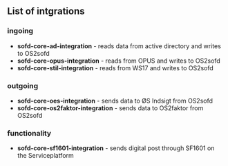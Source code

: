 ## List of intgrations

### ingoing
- **sofd-core-ad-integration** - reads data from active directory and writes to OS2sofd
- **sofd-core-opus-integration** - reads from OPUS and writes to OS2sofd
- **sofd-core-stil-integration** - reads from WS17 and writes to OS2sofd

### outgoing
- **sofd-core-oes-integration** - sends data to ØS Indsigt from OS2sofd
- **sofd-core-os2faktor-integration** - sends data to OS2faktor from OS2sofd

### functionality
- **sofd-core-sf1601-integration** - sends digital post through SF1601 on the Serviceplatform
